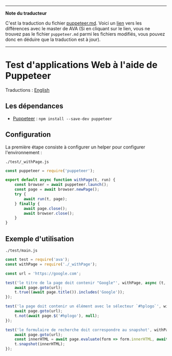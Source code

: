 ___
**Note du traducteur**

C'est la traduction du fichier [puppeteer.md](https://github.com/avajs/ava/blob/main/docs/recipes/puppeteer.md). Voici un [lien](https://github.com/avajs/ava/compare/79b2ea30c125f44e4d47bdafdeec351cddb5911a...main#diff-b813a3ab6d7f84d0c4210e7cb047c774) vers les différences avec le master de AVA (Si en cliquant sur le lien, vous ne trouvez pas le fichier `puppeteer.md` parmi les fichiers modifiés, vous pouvez donc en déduire que la traduction est à jour).
___
# Test d'applications Web à l'aide de Puppeteer

Traductions : [English](https://github.com/avajs/ava/raw/main/docs/recipes/puppeteer.md)

## Les dépendances

- [Puppeteer](https://github.com/GoogleChrome/puppeteer) : `npm install --save-dev puppeteer`

## Configuration

La première étape consiste à configurer un helper pour configurer l'environnement :

`./test/_withPage.js`

```js
const puppeteer = require('puppeteer');

export default async function withPage(t, run) {
	const browser = await puppeteer.launch();
	const page = await browser.newPage();
	try {
		await run(t, page);
	} finally {
		await page.close();
		await browser.close();
	}
}
```

## Exemple d'utilisation

`./test/main.js`

```js
const test = require('ava');
const withPage = require('./_withPage');

const url = 'https://google.com';

test('le titre de la page doit contenir "Google"', withPage, async (t, page) => {
	await page.goto(url);
	t.true((await page.title()).includes('Google'));
});

test('la page doit contenir un élément avec le sélecteur `#hplogo`', withPage, async (t, page) => {
	await page.goto(url);
	t.not(await page.$('#hplogo'), null);
});

test('le formulaire de recherche doit correspondre au snapshot', withPage, async (t, page) => {
	await page.goto(url);
	const innerHTML = await page.evaluate(form => form.innerHTML, await page.$('#searchform'));
	t.snapshot(innerHTML);
});
```
